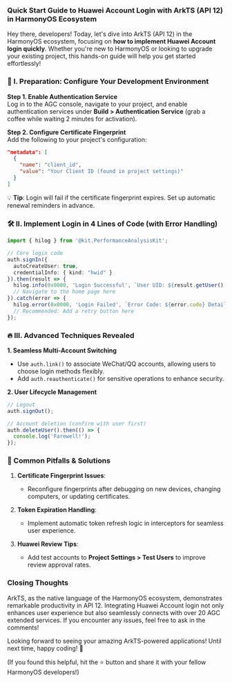 ### Quick Start Guide to Huawei Account Login with ArkTS (API 12) in HarmonyOS Ecosystem  

Hey there, developers! Today, let's dive into ArkTS (API 12) in the HarmonyOS ecosystem, focusing on **how to implement Huawei Account login quickly**. Whether you're new to HarmonyOS or looking to upgrade your existing project, this hands-on guide will help you get started effortlessly!  


### 🌟 I. Preparation: Configure Your Development Environment  
**Step 1. Enable Authentication Service**  
Log in to the AGC console, navigate to your project, and enable authentication services under **Build > Authentication Service** (grab a coffee while waiting 2 minutes for activation).  

**Step 2. Configure Certificate Fingerprint**  
Add the following to your project's configuration:  
```json  
"metadata": [  
  {  
    "name": "client_id",  
    "value": "Your Client ID (found in project settings)"  
  }  
]  
```  
💡 **Tip**: Login will fail if the certificate fingerprint expires. Set up automatic renewal reminders in advance.  


### 🛠️ II. Implement Login in 4 Lines of Code (with Error Handling)  
```typescript  
import { hilog } from '@kit.PerformanceAnalysisKit';  

// Core login code  
auth.signIn({  
  autoCreateUser: true,  
  credentialInfo: { kind: "hwid" }  
}).then(result => {  
  hilog.info(0x0000, 'Login Successful', `User UID: ${result.getUser().getUid()}`);  
  // Navigate to the home page here  
}).catch(error => {  
  hilog.error(0x0000, 'Login Failed', `Error Code: ${error.code} Details: ${error.message}`);  
  // Recommended: Add a retry button here  
});  
```  


### 🔥 III. Advanced Techniques Revealed  
**1. Seamless Multi-Account Switching**  
- Use `auth.link()` to associate WeChat/QQ accounts, allowing users to choose login methods flexibly.  
- Add `auth.reauthenticate()` for sensitive operations to enhance security.  

**2. User Lifecycle Management**  
```typescript  
// Logout  
auth.signOut();  

// Account deletion (confirm with user first)  
auth.deleteUser().then(() => {  
  console.log('Farewell!');  
});  
```  


### 🚨 Common Pitfalls & Solutions  
1. **Certificate Fingerprint Issues**:  
   - Reconfigure fingerprints after debugging on new devices, changing computers, or updating certificates.  

2. **Token Expiration Handling**:  
   - Implement automatic token refresh logic in interceptors for seamless user experience.  

3. **Huawei Review Tips**:  
   - Add test accounts to **Project Settings > Test Users** to improve review approval rates.  


### Closing Thoughts  
ArkTS, as the native language of the HarmonyOS ecosystem, demonstrates remarkable productivity in API 12. Integrating Huawei Account login not only enhances user experience but also seamlessly connects with over 20 AGC extended services. If you encounter any issues, feel free to ask in the comments!  

Looking forward to seeing your amazing ArkTS-powered applications! Until next time, happy coding! 🚀  

(If you found this helpful, hit the ⭐️ button and share it with your fellow HarmonyOS developers!)
